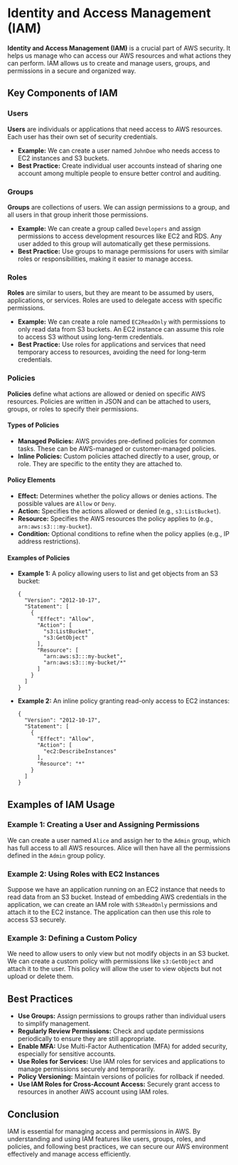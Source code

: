 <h1>Identity and Access Management (IAM)</h1>

<p><strong>Identity and Access Management (IAM)</strong> is a crucial part of AWS security. It helps us manage who can access our AWS resources and what actions they can perform. IAM allows us to create and manage users, groups, and permissions in a secure and organized way.</p>

<h2>Key Components of IAM</h2>

<h3>Users</h3>

<p><strong>Users</strong> are individuals or applications that need access to AWS resources. Each user has their own set of security credentials.</p>

<ul>
  <li><strong>Example:</strong> We can create a user named <code>JohnDoe</code> who needs access to EC2 instances and S3 buckets.</li>
  <li><strong>Best Practice:</strong> Create individual user accounts instead of sharing one account among multiple people to ensure better control and auditing.</li>
</ul>

<h3>Groups</h3>

<p><strong>Groups</strong> are collections of users. We can assign permissions to a group, and all users in that group inherit those permissions.</p>

<ul>
  <li><strong>Example:</strong> We can create a group called <code>Developers</code> and assign permissions to access development resources like EC2 and RDS. Any user added to this group will automatically get these permissions.</li>
  <li><strong>Best Practice:</strong> Use groups to manage permissions for users with similar roles or responsibilities, making it easier to manage access.</li>
</ul>

<h3>Roles</h3>

<p><strong>Roles</strong> are similar to users, but they are meant to be assumed by users, applications, or services. Roles are used to delegate access with specific permissions.</p>

<ul>
  <li><strong>Example:</strong> We can create a role named <code>EC2ReadOnly</code> with permissions to only read data from S3 buckets. An EC2 instance can assume this role to access S3 without using long-term credentials.</li>
  <li><strong>Best Practice:</strong> Use roles for applications and services that need temporary access to resources, avoiding the need for long-term credentials.</li>
</ul>

<h3>Policies</h3>

<p><strong>Policies</strong> define what actions are allowed or denied on specific AWS resources. Policies are written in JSON and can be attached to users, groups, or roles to specify their permissions.</p>

<h4>Types of Policies</h4>

<ul>
  <li><strong>Managed Policies:</strong> AWS provides pre-defined policies for common tasks. These can be AWS-managed or customer-managed policies.</li>
  <li><strong>Inline Policies:</strong> Custom policies attached directly to a user, group, or role. They are specific to the entity they are attached to.</li>
</ul>

<h4>Policy Elements</h4>

<ul>
  <li><strong>Effect:</strong> Determines whether the policy allows or denies actions. The possible values are <code>Allow</code> or <code>Deny</code>.</li>
  <li><strong>Action:</strong> Specifies the actions allowed or denied (e.g., <code>s3:ListBucket</code>).</li>
  <li><strong>Resource:</strong> Specifies the AWS resources the policy applies to (e.g., <code>arn:aws:s3:::my-bucket</code>).</li>
  <li><strong>Condition:</strong> Optional conditions to refine when the policy applies (e.g., IP address restrictions).</li>
</ul>

<h4>Examples of Policies</h4>

<ul>
  <li><strong>Example 1:</strong> A policy allowing users to list and get objects from an S3 bucket:
    <pre><code>{
  "Version": "2012-10-17",
  "Statement": [
    {
      "Effect": "Allow",
      "Action": [
        "s3:ListBucket",
        "s3:GetObject"
      ],
      "Resource": [
        "arn:aws:s3:::my-bucket",
        "arn:aws:s3:::my-bucket/*"
      ]
    }
  ]
}</code></pre>
  </li>
  <li><strong>Example 2:</strong> An inline policy granting read-only access to EC2 instances:
    <pre><code>{
  "Version": "2012-10-17",
  "Statement": [
    {
      "Effect": "Allow",
      "Action": [
        "ec2:DescribeInstances"
      ],
      "Resource": "*"
    }
  ]
}</code></pre>
  </li>
</ul>

<h2>Examples of IAM Usage</h2>

<h3>Example 1: Creating a User and Assigning Permissions</h3>

<p>We can create a user named <code>Alice</code> and assign her to the <code>Admin</code> group, which has full access to all AWS resources. Alice will then have all the permissions defined in the <code>Admin</code> group policy.</p>

<h3>Example 2: Using Roles with EC2 Instances</h3>

<p>Suppose we have an application running on an EC2 instance that needs to read data from an S3 bucket. Instead of embedding AWS credentials in the application, we can create an IAM role with <code>S3ReadOnly</code> permissions and attach it to the EC2 instance. The application can then use this role to access S3 securely.</p>

<h3>Example 3: Defining a Custom Policy</h3>

<p>We need to allow users to only view but not modify objects in an S3 bucket. We can create a custom policy with permissions like <code>s3:GetObject</code> and attach it to the user. This policy will allow the user to view objects but not upload or delete them.</p>

<h2>Best Practices</h2>

<ul>
  <li><strong>Use Groups:</strong> Assign permissions to groups rather than individual users to simplify management.</li>
  <li><strong>Regularly Review Permissions:</strong> Check and update permissions periodically to ensure they are still appropriate.</li>
  <li><strong>Enable MFA:</strong> Use Multi-Factor Authentication (MFA) for added security, especially for sensitive accounts.</li>
  <li><strong>Use Roles for Services:</strong> Use IAM roles for services and applications to manage permissions securely and temporarily.</li>
  <li><strong>Policy Versioning:</strong> Maintain versions of policies for rollback if needed.</li>
  <li><strong>Use IAM Roles for Cross-Account Access:</strong> Securely grant access to resources in another AWS account using IAM roles.</li>
</ul>

<h2>Conclusion</h2>

<p>IAM is essential for managing access and permissions in AWS. By understanding and using IAM features like users, groups, roles, and policies, and following best practices, we can secure our AWS environment effectively and manage access efficiently.</p>
